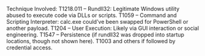 Technique Involved:
T1218.011 – Rundll32: Legitimate Windows utility abused to execute code via DLLs or scripts.
T1059 – Command and Scripting Interpreter: calc.exe could’ve been swapped for PowerShell or another payload.
T1204 – User Execution: Likely via GUI interaction or social engineering.
T1547 – Persistence (if rundll32 was dropped into startup locations, though not shown here).
T1003 and others if followed by credential access.

